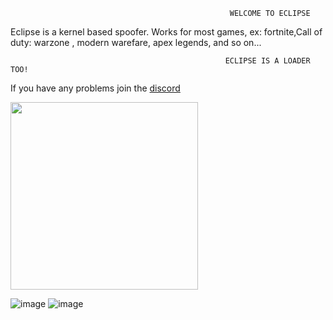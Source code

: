 




                                                     WELCOME TO ECLIPSE
                                                                  
                                                                  
Eclipse is a kernel based spoofer. Works for most games, ex: fortnite,Call of duty: warzone , modern warefare, apex legends, and so on...   

                                                    ECLIPSE IS A LOADER TOO!
                                                    

If you have any problems join the [discord](https://discord.io/Eclipsedspoofer)

<img src="https://tenor.com/view/cat-the-cat-he-dance-he-dance-gif-24077288.gif" width="300" height="300" />

![image](https://user-images.githubusercontent.com/114242816/196004120-4b7a224b-de03-43e9-a502-b4360b9be902.png)
![image](https://user-images.githubusercontent.com/114242816/196004131-dfd61a1f-916e-452f-8c19-cf00d797738c.png)
